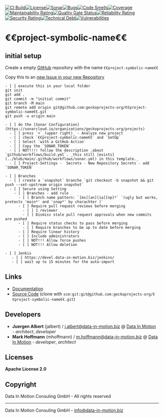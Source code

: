 [![CI Build](https://github.com/geckoprojects-org/€€project-symbolic-name€€/actions/workflows/build.yml/badge.svg)](https://github.com/geckoprojects-org/€€project-symbolic-name€€/actions/workflows/build.yml)[![License](https://github.com/geckoprojects-org/€€project-symbolic-name€€/actions/workflows/license.yml/badge.svg)](https://github.com/geckoprojects-org/€€project-symbolic-name€€/actions/workflows/license.yml )[![Sonar](https://github.com/geckoprojects-org/€€project-symbolic-name€€/actions/workflows/sonar.yml/badge.svg)](https://github.com/geckoprojects-org/€€project-symbolic-name€€/actions/workflows/sonar.yml )[![Bugs](https://sonarcloud.io/api/project_badges/measure?project=geckoprojects-org_€€project-symbolic-name€€&metric=bugs)](https://sonarcloud.io/dashboard?id=geckoprojects-org_€€project-symbolic-name€€)[![Code Smells](https://sonarcloud.io/api/project_badges/measure?project=geckoprojects-org_€€project-symbolic-name€€&metric=code_smells)](https://sonarcloud.io/dashboard?id=geckoprojects-org_€€project-symbolic-name€€)[![Coverage](https://sonarcloud.io/api/project_badges/measure?project=geckoprojects-org_€€project-symbolic-name€€&metric=coverage)](https://sonarcloud.io/dashboard?id=geckoprojects-org_€€project-symbolic-name€€)[![Maintainability Rating](https://sonarcloud.io/api/project_badges/measure?project=geckoprojects-org_€€project-symbolic-name€€&metric=sqale_rating)](https://sonarcloud.io/dashboard?id=geckoprojects-org_€€project-symbolic-name€€)[![Quality Gate Status](https://sonarcloud.io/api/project_badges/measure?project=geckoprojects-org_€€project-symbolic-name€€&metric=alert_status)](https://sonarcloud.io/dashboard?id=geckoprojects-org_€€project-symbolic-name€€)[![Reliability Rating](https://sonarcloud.io/api/project_badges/measure?project=geckoprojects-org_€€project-symbolic-name€€&metric=reliability_rating)](https://sonarcloud.io/dashboard?id=geckoprojects-org_€€project-symbolic-name€€)[![Security Rating](https://sonarcloud.io/api/project_badges/measure?project=geckoprojects-org_€€project-symbolic-name€€&metric=security_rating)](https://sonarcloud.io/dashboard?id=geckoprojects-org_€€project-symbolic-name€€)[![Technical Debt](https://sonarcloud.io/api/project_badges/measure?project=geckoprojects-org_€€project-symbolic-name€€&metric=sqale_index)](https://sonarcloud.io/dashboard?id=geckoprojects-org_€€project-symbolic-name€€)[![Vulnerabilities](https://sonarcloud.io/api/project_badges/measure?project=geckoprojects-org_€€project-symbolic-name€€&metric=vulnerabilities)](https://sonarcloud.io/dashboard?id=geckoprojects-org_€€project-symbolic-name€€)

# €€project-symbolic-name€€


## initial setup
Create a empty [GitHub](https://github.com/organizations/geckoprojects-org/repositories/new) repository with the name `€€project-symbolic-name€€`

Copy this to an [new Issue in your new Repository](https://github.com/geckoprojects-org/org.geckoprojects.http.client/issues/new?title=initial%20repository%20configuration&body=s)


```
- [ ] execute this in your local folder
git init
git add .
git commit -m "initial commit"
git branch -M main
git remote add origin git@github.com:geckoprojects-org/€€project-symbolic-name€€.git
git push -u origin main

- [ ] do the [Sonar Configuration](https://sonarcloud.io/organizations/geckoprojects-org/projects)
  - [ ] press `+`_(upper right)_ - Analyze new project
  - [ ] check `€€project-symbolic-name€€` and `SetUp`
  - [ ] Select `with a GitHub Action`
  - [ ] Copy the `SONAR_TOKEN`
  - [ ] NOT!!!! follow the description .about `github/workflows/build.yml`. _this still [exists](../blob/main/.github/workflows/sonar.yml) in this template._
  - [ ] Project-Settings -  Secrets - New Repository Secrets - add `SONAR_TOKEN`

- [ ] Branches
  - [ ] create a `snapshot` branche `git checkout -b snapshot && git push --set-upstream origin snapshot`
  - [ ] Secure using Setting
    - [ ] Branches - add rule
      - [ ] Branch name pattern: `[ms][an][ia][np]*` `(ugly but works, protects 'main*' and 'snap*' by charachter )`
      - [ ] Require pull request reviews before merging
        - [ ] 1 reviewer
        - [ ] Dismiss stale pull request approvals when new commits are pushed
      - [ ] Require status checks to pass before merging
        - [ ] Require branches to be up to date before merging
      - [ ] Require linear history
      - [ ] Include administrators
      - [ ] NOT!!! Allow force pushes
      - [ ] NOT!!! Allow deletion

- [ ] Jenkis
   - [ ] https://devel.data-in-motion.biz/jenkins/ 
   - [ ] wait up to 15 minutes for the auto-import

```

## Links

* [Documentation](https://github.com/geckoprojects-org/€€project-symbolic-name€€)
* [Source Code](https://github.com/geckoprojects-org/€€project-symbolic-name€€) (clone with `scm:git:git@github.com:geckoprojects-org/€€project-symbolic-name€€.git`)


## Developers

* **Juergen Albert** (jalbert) / [j.albert@data-in-motion.biz](mailto:j.albert@data-in-motion.biz) @ [Data In Motion](https://www.datainmotion.de) - *architect*, *developer*
* **Mark Hoffmann** (mhoffmann) / [m.hoffmann@data-in-motion.biz](mailto:m.hoffmann@data-in-motion.biz) @ [Data In Motion](https://www.datainmotion.de) - *developer*, *architect*

## Licenses

**Apache License 2.0**

## Copyright

Data In Motion Consuling GmbH - All rights reserved

---
Data In Motion Consuling GmbH - [info@data-in-motion.biz](mailto:info@data-in-motion.biz)
